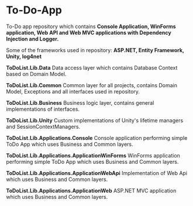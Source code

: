 # To-Do-App
To-Do app repository which contains <b>Console Application, WinForms application, Web API and Web MVC applications with Dependency Injection and Logger.</b>

Some of the frameworks used in repository: <b>ASP.NET, Entity Framework, Unity, log4net</b>

<b>ToDoList.Lib.Data</b>
Data access layer which contains Database Context based on Domain Model.

<b>ToDoList.Lib.Common</b>
Common layer for all projects, contains Domain Model, Exceptions and all interfaces used in repository.

<b>ToDoList.Lib.Business</b>
Business logic layer, contains general implementations of interfaces.

<b>ToDoList.Lib.Unity</b>
Custom implementations of Unity's lifetime managers and SessionContextManagers.

<b>ToDoList.Lib.Applications.Console</b>
Console application performing simple ToDo App which uses Business and Common layers.

<b>ToDoList.Lib.Applications.ApplicationWinForms</b>
WinForms application performing simple ToDo App which uses Business and Common layers.

<b>ToDoList.Lib.Applications.ApplicationWebApi</b>
Implementation of Web Api which uses Business and Common layers.

<b>ToDoList.Lib.Applications.ApplicationWeb</b>
ASP.NET MVC application which uses Business and Common layers.
